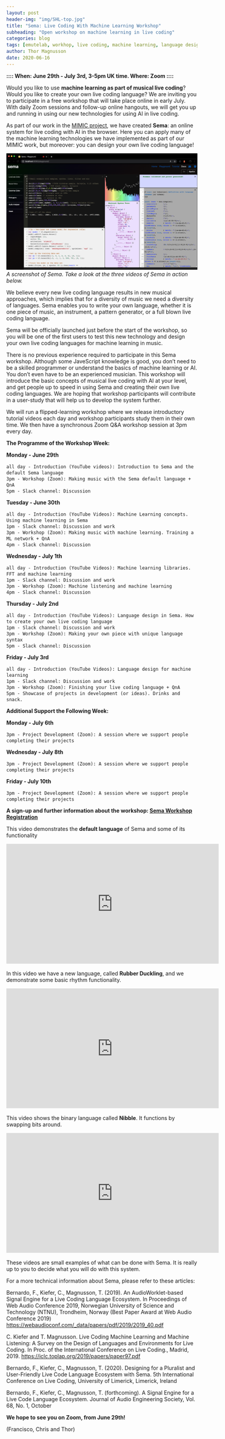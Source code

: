 ```yaml
---
layout: post
header-img: "img/SHL-top.jpg"
title: "Sema: Live Coding With Machine Learning Workshop"
subheading: "Open workshop on machine learning in live coding"
categories: blog
tags: [emutelab, workhop, live coding, machine learning, language design, summer]
author: Thor Magnusson
date: 2020-06-16
---
```



**:::: When: June 29th - July 3rd, 3-5pm UK time. Where: Zoom ::::**

Would you like to use <b>machine learning as part of musical live coding</b>? Would you like to create your own live coding language? We are inviting you to participate in a free workshop that will take place online in early July. With daily Zoom sessions and follow-up online hangouts, we will get you up and running in using our new technologies for using AI in live coding.

As part of our work in the <a href="http://www.mimicproject.com">MIMIC project</a>, we have created <b>Sema</b>: an online system for live coding with AI in the browser. Here you can apply many of the machine learning technologies we have implemented as part of our MIMIC work, but moreover: you can design your own live coding language!

![Screenshot of Sema](/img/Semascreenshot.png)
*A screenshot of Sema. Take a look at the three videos of Sema in action below.*

We believe every new live coding language results in new musical approaches, which implies that for a diversity of music we need a diversity of languages. Sema enables you to write your own language, whether it is one piece of music, an instrument, a pattern generator, or a full blown live coding language. 

Sema will be officially launched just before the start of the workshop, so you will be one of the first users to test this new technology and design your own live coding languages for machine learning in music.

There is no previous experience required to participate in this Sema workshop. Although some JaveScript knowledge is good, you don’t need to be a skilled programmer or understand the basics of machine learning or AI. You don’t even have to be an experienced musician. This workshop will introduce the basic concepts of musical live coding with AI at your level, and get people up to speed in using Sema and creating their own live coding languages. We are hoping that workshop participants will contribute in a user-study that will help us to develop the system further. 

We will run a flipped-learning workshop where we release introductory tutorial videos each day and workshop participants study them in their own time. We then have a synchronous Zoom Q&A workshop session at 3pm every day.

**The Programme of the Workshop Week:**

**Monday - June 29th**

	all day - Introduction (YouTube videos): Introduction to Sema and the default Sema language
	3pm - Workshop (Zoom): Making music with the Sema default language + QnA
	5pm - Slack channel: Discussion

**Tuesday - June 30th**

	all day - Introduction (YouTube Videos): Machine Learning concepts. Using machine learning in Sema
	1pm - Slack channel: Discussion and work
	3pm - Workshop (Zoom): Making music with machine learning. Training a ML network + QnA
	4pm - Slack channel: Discussion

**Wednesday - July 1th**

	all day - Introduction (YouTube Videos): Machine learning libraries. FFT and machine learning
	1pm - Slack channel: Discussion and work
	3pm - Workshop (Zoom): Machine listening and machine learning
	4pm - Slack channel: Discussion

**Thursday - July 2nd**

	all day - Introduction (YouTube Videos): Language design in Sema. How to create your own live coding language
	1pm - Slack channel: Discussion and work
	3pm - Workshop (Zoom): Making your own piece with unique language syntax
	5pm - Slack channel: Discussion

**Friday - July 3rd**

	all day - Introduction (YouTube Videos): Language design for machine learning	
	1pm - Slack channel: Discussion and work
	3pm - Workshop (Zoom): Finishing your live coding language + QnA
	5pm - Showcase of projects in development (or ideas). Drinks and snack.

**Additional Support the Following Week:**

**Monday - July 6th**

	3pm - Project Development (Zoom): A session where we support people completing their projects

**Wednesday - July 8th**

	3pm - Project Development (Zoom): A session where we support people completing their projects

**Friday - July 10th**

	3pm - Project Development (Zoom): A session where we support people completing their projects


<b>A sign-up and further information about the workshop: <a href="https://bit.ly/30OomUo">Sema Workshop Registration</a></b>

This video demonstrates the <b>default language</b> of Sema and some of its functionality
<iframe width="560" height="315" src="https://www.youtube.com/embed/7Cu2R66OTak" frameborder="0" allow="accelerometer; autoplay; encrypted-media; gyroscope; picture-in-picture" allowfullscreen></iframe>

In this video we have a new language, called <b>Rubber Duckling</b>, and we demonstrate some basic rhythm functionality.
<iframe width="560" height="315" src="https://www.youtube.com/embed/Qw4sYnTj-Ow" frameborder="0" allow="accelerometer; autoplay; encrypted-media; gyroscope; picture-in-picture" allowfullscreen></iframe>

This video shows the binary language called <b>Nibble</b>. It functions by swapping bits around.
<iframe width="560" height="315" src="https://www.youtube.com/embed/6wIgZ-Vymas" frameborder="0" allow="accelerometer; autoplay; encrypted-media; gyroscope; picture-in-picture" allowfullscreen></iframe>

These videos are small examples of what can be done with Sema. It is really up to you to decide what you will do with this system.

For a more technical information about Sema, please refer to these articles:


Bernardo, F., Kiefer, C., Magnusson, T. (2019). An AudioWorklet-based Signal Engine for a Live Coding Language Ecosystem. In Proceedings of Web Audio Conference 2019, Norwegian University of Science and Technology (NTNU), Trondheim, Norway (Best Paper Award at Web Audio Conference 2019)
<a href="https://webaudioconf.com/_data/papers/pdf/2019/2019_40.pdf">https://webaudioconf.com/_data/papers/pdf/2019/2019_40.pdf</a>

C. Kiefer and T. Magnusson. Live Coding Machine Learning and Machine Listening: A Survey on the Design of Languages and Environments for Live Coding. In Proc. of the International Conference on Live Coding., Madrid, 2019.
<a href="https://iclc.toplap.org/2019/papers/paper97.pdf">https://iclc.toplap.org/2019/papers/paper97.pdf</a>

Bernardo, F., Kiefer, C., Magnusson, T. (2020). Designing for a Pluralist and User-Friendly Live Code Language Ecosystem with Sema. 5th International Conference on Live Coding, University of Limerick, Limerick, Ireland

Bernardo, F., Kiefer, C., Magnusson, T. (forthcoming). A Signal Engine for a Live Code Language Ecosystem. Journal of Audio Engineering Society, Vol. 68, No. 1, October


<b>We hope to see you on Zoom, from June 29th!</b>

(Francisco, Chris and Thor)

